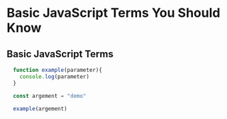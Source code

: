 # Basic JavaScript Terms You Should Know

## Basic JavaScript Terms

```JavaScript
  function example(parameter){
    console.log(parameter)
  }

  const argement = "demo"

  example(argement)
  
```
